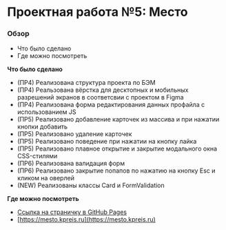 # Проектная работа №5: Место

### Обзор

- Что было сделано
- Где можно посмотреть

**Что было сделано**

- (ПР4) Реализована структура проекта по БЭМ
- (ПР4) Реальзована вёрстка для десктопных и мобильных разрешений экранов в соответсвии с проектом в Figma
- (ПР4) Реализована форма редактирования данных профайла с использованием JS
- (ПР5) Реализовано добавление карточек из массива и при нажатии кнопки добавить
- (ПР5) Реализовано удаление карточек
- (ПР5) Реализовано поведение при нажатии на кнопку лайка
- (ПР5) Реализовано плавное открытие и закрытие модального окна CSS-стилями
- (ПР6) Реализована валидация форм
- (ПР6) Реализовано закрытие попапов по нажатию на кнопку Esc и кликом на оверлей
- (NEW) Реализованы классы Card и FormValidation

**Где можно посмотреть**

- [Ссылка на страничку в GitHub Pages](https://kpreis.github.io/mesto/index.html)
- [https://mesto.kpreis.ru](https://mesto.kpreis.ru)
